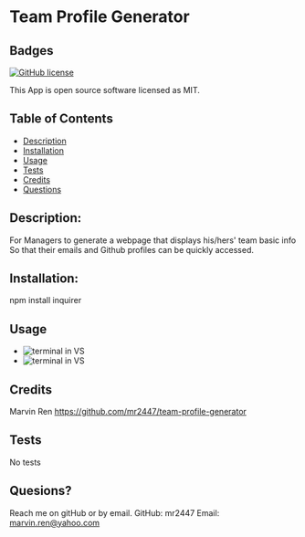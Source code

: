 # Team Profile Generator
  ## Badges
  
  [![GitHub license](https://img.shields.io/badge/license-MIT-blue.svg)](https://choosealicense.com/licenses/mit/)
  
  This App is open source software licensed as MIT.
  ## Table of Contents
  * [Description](https://github.com/mr2447/potential-enigma/tree/main/Develop/dist#description)
  * [Installation](https://github.com/mr2447/potential-enigma/tree/main/Develop/dist#installation)
  * [Usage](https://github.com/mr2447/potential-enigma/tree/main/Develop/dist#usage)
  * [Tests](https://github.com/mr2447/potential-enigma/tree/main/Develop/dist#tests)
  * [Credits](https://github.com/mr2447/potential-enigma/tree/main/Develop/dist#Credits)
  * [Questions](https://github.com/mr2447/potential-enigma/tree/main/Develop/dist#questions)
  ## Description: 
  For Managers to generate a webpage that displays his/hers' team basic info So that their emails and Github profiles can be quickly accessed.
  ## Installation: 
  npm install inquirer
  ## Usage
  * ![terminal in VS](../assets/images/team-profile-generator.jpeg)
  * ![terminal in VS](../assets/videos/https://youtu.be/NjELjHDJw4g)
  ## Credits 
  Marvin Ren https://github.com/mr2447/team-profile-generator
  ## Tests
  No tests
  ## Quesions?
  Reach me on gitHub or by email. 
  GitHub: mr2447
  Email: marvin.ren@yahoo.com
